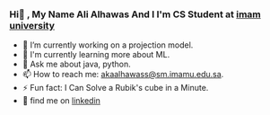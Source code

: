### Hi👋 , My Name Ali Alhawas And I I'm CS Student at [imam university][imam university]  

- 🔭 I’m currently working on a projection model.
- 🌱 I'm currently learning more about ML. 
- 💬 Ask me about java, python.
- 📫 How to reach me: akaalhawass@sm.imamu.edu.sa.
- ⚡ Fun fact: I Can Solve a Rubik's cube in a Minute.
- 👔 find me on [linkedin][linkedin]







[imam university]: https://imamu.edu.sa/en/
[linkedin]: https://www.linkedin.com/in/ali-alhawas-04612a187/
